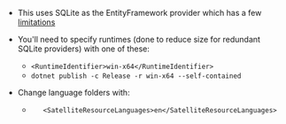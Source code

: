 ﻿* This uses SQLite as the EntityFramework provider which has a few [limitations](https://learn.microsoft.com/en-us/ef/core/providers/sqlite/limitations)
* You'll need to specify runtimes (done to reduce size for redundant SQLite providers) with one of these:
  * `<RuntimeIdentifier>win-x64</RuntimeIdentifier>`
  * `dotnet publish -c Release -r win-x64 --self-contained`



* Change language folders with:
  * `	<SatelliteResourceLanguages>en</SatelliteResourceLanguages>`






